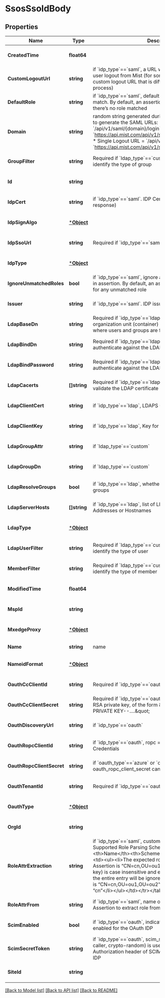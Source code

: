 # SsosSsoIdBody

## Properties
Name | Type | Description | Notes
------------ | ------------- | ------------- | -------------
**CreatedTime** | **float64** |  | [optional] [default to null]
**CustomLogoutUrl** | **string** | if &#x60;idp_type&#x60;&#x3D;&#x3D;&#x60;saml&#x60;, a URL we will redirect the user after user logout from Mist (for some IdP which supports a custom logout URL that is different from SP-initiated SLO process) | [optional] [default to null]
**DefaultRole** | **string** | if &#x60;idp_type&#x60;&#x3D;&#x3D;&#x60;saml&#x60;, default role to assign if there’s no match. By default, an assertion is treated as invalid when there’s no role matched | [optional] [default to null]
**Domain** | **string** | random string generated during the SSO creation and used to generate the SAML URLs:   * ACS URL &#x3D; &#x60;/api/v1/saml/{domain}/login&#x60; (e.g. &#x60;https://api.mist.com/api/v1/saml/s4t5vwv8/login&#x60;)   * Single Logout URL &#x3D; &#x60;/api/v1/saml/{domain}/logout&#x60; (e.g. &#x60;https://api.mist.com/api/v1/saml/s4t5vwv8/logout&#x60;) | [optional] [default to null]
**GroupFilter** | **string** | Required if &#x60;ldap_type&#x60;&#x3D;&#x3D;&#x60;custom&#x60;, LDAP filter that will identify the type of group | [optional] [default to null]
**Id** | **string** |  | [optional] [default to null]
**IdpCert** | **string** | if &#x60;idp_type&#x60;&#x3D;&#x3D;&#x60;saml&#x60;. IDP Cert (used to verify the signed response) | [optional] [default to null]
**IdpSignAlgo** | [***Object**](.md) |  | [optional] [default to null]
**IdpSsoUrl** | **string** | Required if &#x60;idp_type&#x60;&#x3D;&#x3D;&#x60;saml&#x60;, IDP Single-Sign-On URL | [optional] [default to null]
**IdpType** | [***Object**](.md) |  | [optional] [default to null]
**IgnoreUnmatchedRoles** | **bool** | if &#x60;idp_type&#x60;&#x3D;&#x3D;&#x60;saml&#x60;, ignore any unmatched roles provided in assertion. By default, an assertion is treated as invalid for any unmatched role | [optional] [default to null]
**Issuer** | **string** | if &#x60;idp_type&#x60;&#x3D;&#x3D;&#x60;saml&#x60;. IDP issuer URL | [optional] [default to null]
**LdapBaseDn** | **string** | Required if &#x60;idp_type&#x60;&#x3D;&#x3D;&#x60;ldap&#x60;, whole domain or a specific organization unit (container) in Search base to specify where users and groups are found in the LDAP tree | [optional] [default to null]
**LdapBindDn** | **string** | Required if &#x60;idp_type&#x60;&#x3D;&#x3D;&#x60;ldap&#x60;, the account used to authenticate against the LDAP | [optional] [default to null]
**LdapBindPassword** | **string** | Required if &#x60;idp_type&#x60;&#x3D;&#x3D;&#x60;ldap&#x60;, the password used to authenticate against the LDAP | [optional] [default to null]
**LdapCacerts** | **[]string** | Required if &#x60;idp_type&#x60;&#x3D;&#x3D;&#x60;ldap&#x60;, list of CA certificates to validate the LDAP certificate | [optional] [default to null]
**LdapClientCert** | **string** | if &#x60;idp_type&#x60;&#x3D;&#x3D;&#x60;ldap&#x60;, LDAPS Client certificate | [optional] [default to null]
**LdapClientKey** | **string** | if &#x60;idp_type&#x60;&#x3D;&#x3D;&#x60;ldap&#x60;, Key for the &#x60;ldap_client_cert&#x60; | [optional] [default to null]
**LdapGroupAttr** | **string** | if &#x60;ldap_type&#x60;&#x3D;&#x3D;&#x60;custom&#x60; | [optional] [default to memberOf]
**LdapGroupDn** | **string** | if &#x60;ldap_type&#x60;&#x3D;&#x3D;&#x60;custom&#x60; | [optional] [default to base_dn]
**LdapResolveGroups** | **bool** | if &#x60;idp_type&#x60;&#x3D;&#x3D;&#x60;ldap&#x60;, whether to recursively resolve LDAP groups | [optional] [default to false]
**LdapServerHosts** | **[]string** | if &#x60;idp_type&#x60;&#x3D;&#x3D;&#x60;ldap&#x60;, list of LDAP/LDAPS server IP Addresses or Hostnames | [optional] [default to null]
**LdapType** | [***Object**](.md) |  | [optional] [default to null]
**LdapUserFilter** | **string** | Required if &#x60;ldap_type&#x60;&#x3D;&#x3D;&#x60;custom&#x60;, LDAP filter that will identify the type of user | [optional] [default to null]
**MemberFilter** | **string** | Required if &#x60;ldap_type&#x60;&#x3D;&#x3D;&#x60;custom&#x60;,LDAP filter that will identify the type of member | [optional] [default to null]
**ModifiedTime** | **float64** |  | [optional] [default to null]
**MspId** | **string** |  | [optional] [default to null]
**MxedgeProxy** | [***Object**](.md) |  | [optional] [default to null]
**Name** | **string** | name | [default to null]
**NameidFormat** | [***Object**](.md) |  | [optional] [default to null]
**OauthCcClientId** | **string** | Required if &#x60;idp_type&#x60;&#x3D;&#x3D;&#x60;oauth&#x60;, Client Credentials | [optional] [default to null]
**OauthCcClientSecret** | **string** | Required if &#x60;idp_type&#x60;&#x3D;&#x3D;&#x60;oauth&#x60;, oauth_cc_client_secret is RSA private key, of the form \&quot;-----BEGIN RSA PRIVATE KEY--....\&quot; | [optional] [default to null]
**OauthDiscoveryUrl** | **string** | if &#x60;idp_type&#x60;&#x3D;&#x3D;&#x60;oauth&#x60; | [optional] [default to null]
**OauthRopcClientId** | **string** | if &#x60;idp_type&#x60;&#x3D;&#x3D;&#x60;oauth&#x60;, ropc &#x3D; Resource Owner Password Credentials | [optional] [default to null]
**OauthRopcClientSecret** | **string** | if &#x60;oauth_type&#x60;&#x3D;&#x3D;&#x60;azure&#x60; or &#x60;oauth_type&#x60;&#x3D;&#x3D;&#x60;azure-gov&#x60;. oauth_ropc_client_secret can be empty | [optional] [default to null]
**OauthTenantId** | **string** | Required if &#x60;idp_type&#x60;&#x3D;&#x3D;&#x60;oauth&#x60;, oauth_tenant_id | [optional] [default to null]
**OauthType** | [***Object**](.md) |  | [optional] [default to null]
**OrgId** | **string** |  | [optional] [default to null]
**RoleAttrExtraction** | **string** | if &#x60;idp_type&#x60;&#x3D;&#x3D;&#x60;saml&#x60;, custom role attribute parsing scheme  Supported Role Parsing Schemes &lt;table&gt;&lt;tr&gt;&lt;th&gt;Name&lt;/th&gt;&lt;th&gt;Scheme&lt;/th&gt;&lt;/tr&gt;&lt;tr&gt;&lt;td&gt;cn&lt;/td&gt;&lt;td&gt;&lt;ul&gt;&lt;li&gt;The expected role attribute format in SAML Assertion is “CN&#x3D;cn,OU&#x3D;ou1,OU&#x3D;ou2,…”&lt;/li&gt;&lt;li&gt;CN (the key) is case insensitive and exactly 1 CN is expected (or the entire entry will be ignored)&lt;/li&gt;&lt;li&gt;E.g. if role attribute is “CN&#x3D;cn,OU&#x3D;ou1,OU&#x3D;ou2” then parsed role value is “cn”&lt;/li&gt;&lt;/ul&gt;&lt;/td&gt;&lt;/tr&gt;&lt;/table&gt; | [optional] [default to null]
**RoleAttrFrom** | **string** | if &#x60;idp_type&#x60;&#x3D;&#x3D;&#x60;saml&#x60;, name of the attribute in SAML Assertion to extract role from | [optional] [default to Role]
**ScimEnabled** | **bool** | if &#x60;idp_type&#x60;&#x3D;&#x3D;&#x60;oauth&#x60;, indicates if SCIM provisioning is enabled for the OAuth IDP | [optional] [default to false]
**ScimSecretToken** | **string** | if &#x60;idp_type&#x60;&#x3D;&#x3D;&#x60;oauth&#x60;, scim_secret_token (generated by caller, crypto-random) is used as the Bearer token in the Authorization header of SCIM provisioning requests by the IDP | [optional] [default to null]
**SiteId** | **string** |  | [optional] [default to null]

[[Back to Model list]](../README.md#documentation-for-models) [[Back to API list]](../README.md#documentation-for-api-endpoints) [[Back to README]](../README.md)


